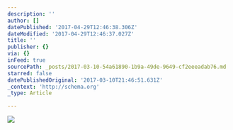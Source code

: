 ```yaml
---
description: ''
author: []
datePublished: '2017-04-29T12:46:38.306Z'
dateModified: '2017-04-29T12:46:37.027Z'
title: ''
publisher: {}
via: {}
inFeed: true
sourcePath: _posts/2017-03-10-54a61890-1b9a-49de-9649-cf2eeeadab76.md
starred: false
datePublishedOriginal: '2017-03-10T21:46:51.631Z'
_context: 'http://schema.org'
_type: Article

---
```

![](https://the-grid-user-content.s3-us-west-2.amazonaws.com/fafe4d88-e082-40c1-97e0-3fe39383615c.jpg)